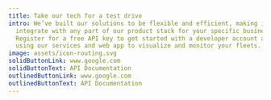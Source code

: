 ```yaml
---
title: Take our tech for a test drive
intro: We’ve built our solutions to be flexible and efficient, making it easy to
  integrate with any part of our product stack for your specific business needs.
  Register for a free API key to get started with a developer account and start
  using our services and web app to visualize and monitor your fleets.
image: assets/icon-routing.svg
solidButtonLink: www.google.com
solidButtonText: API Documentation
outlinedButtonLink: www.google.com
outlinedButtonText: API Documentation
---
```

